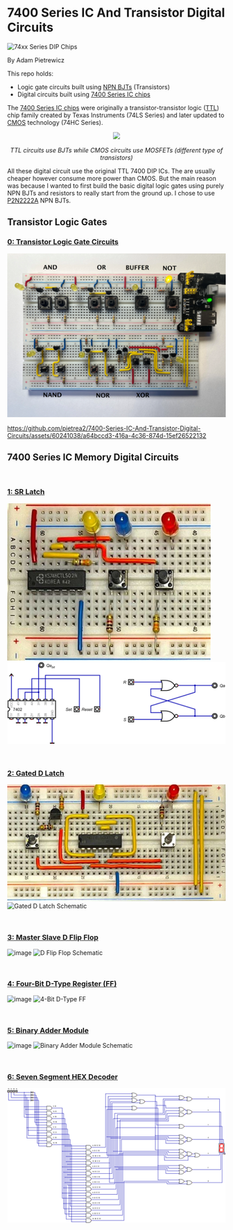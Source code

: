 # 7400 Series IC And Transistor Digital Circuits
![74xx Series DIP Chips](https://github.com/pietrea2/7400-Series-IC-Digital-Circuits/blob/main/Images/74x00_package-and-pinout.png)

By Adam Pietrewicz

This repo holds:
- Logic gate circuits built using [NPN BJTs](https://www.electronics-tutorials.ws/transistor/tran_2.html) (Transistors)
- Digital circuits built using [7400 Series IC chips](https://en.wikipedia.org/wiki/7400-series_integrated_circuits)

The [7400 Series IC chips](https://en.wikipedia.org/wiki/7400-series_integrated_circuits) were originally a transistor-transistor logic ([TTL](https://en.wikipedia.org/wiki/Transistor%E2%80%93transistor_logic)) chip family created by Texas Instruments (74LS Series) and later updated to [CMOS](https://en.wikipedia.org/wiki/CMOS) technology (74HC Series).

<p align="center">
  <img src="https://github.com/pietrea2/7400-Series-IC-Digital-Circuits/blob/main/Images/ttl_vs_cmos.png" />
</p>
<em>
<p align="center">
TTL circuits use BJTs while CMOS circuits use MOSFETs (different type of transistors)
</p>
</em>

All these digital circuit use the original TTL 7400 DIP ICs. The are usually cheaper however consume more power than CMOS. But the main reason was because I wanted to first build the basic digital logic gates using purely NPN BJTs and resistors to really start from the ground up. I chose to use [P2N2222A](https://www.onsemi.com/pdf/datasheet/p2n2222a-d.pdf) NPN BJTs.

## Transistor Logic Gates

### [0: Transistor Logic Gate Circuits](https://github.com/pietrea2/7400-Series-IC-And-Transistor-Digital-Circuits/tree/main/0_Transistor_Logic_Gates)

![image](https://github.com/pietrea2/7400-Series-IC-And-Transistor-Digital-Circuits/blob/main/Images/breadboard_logic_gates_labeled_3.png)


https://github.com/pietrea2/7400-Series-IC-And-Transistor-Digital-Circuits/assets/60241038/a64bccd3-416a-4c36-874d-15ef26522132


## 7400 Series IC Memory Digital Circuits

&nbsp;

### [1: SR Latch](https://github.com/pietrea2/7400-Series-IC-Digital-Circuits/tree/main/1_SR_Latch)

![image](https://github.com/pietrea2/7400-Series-IC-And-Transistor-Digital-Circuits/blob/main/Images/sr_latch.jpg)
![SR Latch Schematic](https://github.com/pietrea2/7400-Series-IC-And-Transistor-Digital-Circuits/blob/main/1_SR_Latch/sr_latch_digital_schematic_1.png)

&nbsp;
&nbsp;

### [2: Gated D Latch](https://github.com/pietrea2/7400-Series-IC-Digital-Circuits/tree/main/2_Gated_D_Latch)

![image](https://github.com/pietrea2/7400-Series-IC-And-Transistor-Digital-Circuits/blob/main/Images/d%20gated%20latch.jpg)
![Gated D Latch Schematic](https://github.com/pietrea2/7400-Series-IC-Digital-Circuits/blob/main/2_Gated_D_Latch/Gated%20D%20Latch.png)

&nbsp;
&nbsp;

### [3: Master Slave D Flip Flop](https://github.com/pietrea2/7400-Series-IC-Digital-Circuits/tree/main/3_Master_Slave_D_Flip_Flop)

![image](https://github.com/pietrea2/7400-Series-IC-And-Transistor-Digital-Circuits/assets/60241038/813c03ca-e793-4f11-883e-2118d367d2bd)
![D Flip Flop Schematic](https://github.com/pietrea2/7400-Series-IC-Digital-Circuits/blob/main/3_Master_Slave_D_Flip_Flop/Master%20Slave%20D%20Flip%20Flop.png)

&nbsp;
&nbsp;

### [4: Four-Bit D-Type Register (FF)](https://github.com/pietrea2/7400-Series-IC-Digital-Circuits/tree/main/4_Four_Bit_D-Type_Register)

![image](https://github.com/pietrea2/7400-Series-IC-And-Transistor-Digital-Circuits/assets/60241038/a4a914ad-93e5-4c14-9401-b8c81aa687ff)
![4-Bit D-Type FF](https://github.com/pietrea2/7400-Series-IC-Digital-Circuits/blob/main/4_Four_Bit_D-Type_Register/4%20Bit%20D%20Type%20Register.png)

&nbsp;
&nbsp;

### [5: Binary Adder Module](https://github.com/pietrea2/7400-Series-IC-Digital-Circuits/tree/main/5_Binary_Adder_Module)

![image](https://github.com/pietrea2/7400-Series-IC-And-Transistor-Digital-Circuits/assets/60241038/8e63443f-0247-4fae-abcf-2170d0e69f96)
![Binary Adder Module Schematic](https://github.com/pietrea2/7400-Series-IC-Digital-Circuits/blob/main/5_Binary_Adder_Module/4%20Bit%20Binary%20Adder%20Module.png)

&nbsp;
&nbsp;

### [6: Seven Segment HEX Decoder](https://github.com/pietrea2/7400-Series-IC-And-Transistor-Digital-Circuits/tree/main/6_7-Segment_HEX_Decoder)

![7 Segment Decoder](https://github.com/pietrea2/7400-Series-IC-And-Transistor-Digital-Circuits/blob/main/6_7-Segment_HEX_Decoder/7%20segment%20HEX%20decoder.png)

&nbsp;
